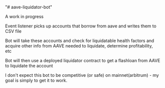 "# aave-liquidator-bot" 

A work in progress

Event listener picks up accounts that borrow from aave and writes them to CSV file

Bot will take these accounts and check for liquidatable health factors and acquire other info from AAVE needed to liquidate, determine profitability, etc

Bot will then use a deployed liquidator contract to get a flashloan from AAVE to liquidate the account

I don't expect this bot to be competitive (or safe) on mainnet(arbitrum) - my goal is simply to get it to work.
